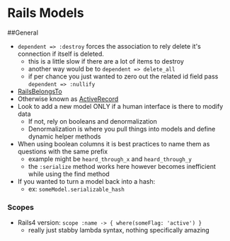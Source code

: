 # Rails Models

##General

* `dependent => :destroy` forces the association to rely delete it's connection if itself is deleted.
  * this is a little slow if there are a lot of items to destroy
  * another way would be to `dependent => delete_all`
  * if per chance you just wanted to zero out the related id field pass `dependent => :nullify`
* [RailsBelongsTo][1]
* Otherwise known as [ActiveRecord][2]
* Look to add a new model ONLY if a human interface is there to modify data
	* If not, rely on booleans and denormalization
	* Denormalization is where you pull things into models and define dynamic helper methods
* When using boolean columns it is best practices to name them as questions with the same prefix
	* example might be `heard_through_x` and `heard_through_y`  
	* the `:serialize` method works here however becomes inefficient while using
		the find method
* If you wanted to turn a model back into a hash:
  * ex: `someModel.serializable_hash`

### Scopes

* Rails4 version: `scope :name -> { where(someFlag: 'active') }`
	* really just stabby lambda syntax, nothing specifically amazing


[1]: /RailsBelongsTo
[2]: /ActiveRecord
